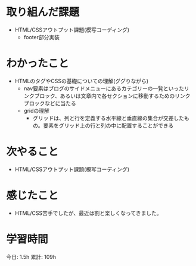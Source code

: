 # 取り組んだ課題 
- HTML/CSSアウトプット課題(模写コーディング)
    - footer部分実装
# わかったこと   
- HTMLのタグやCSSの基礎についての理解(ググりながら)
    - nav要素はブログのサイドメニューにあるカテゴリーの一覧といったリンクブロック、あるいは文章内で各セクションに移動するためのリンクブロックなどに当たる
    - gridの理解
        - グリッドは、列と行を定義する水平線と垂直線の集合が交差したもの。要素をグリッド上の行と列の中に配置することができる
# 次やること
- HTML/CSSアウトプット課題(模写コーディング)
# 感じたこと
- HTML/CSS苦手でしたが、最近は割と楽しくなってきました。

# 学習時間  
今日: 1.5h 
累計: 109h 

